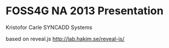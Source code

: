 # FOSS4G NA 2013 Presentation

Kristofor Carle
SYNCADD Systems

based on reveal.js http://lab.hakim.se/reveal-js/
